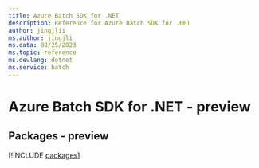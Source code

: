```yaml
---
title: Azure Batch SDK for .NET
description: Reference for Azure Batch SDK for .NET
author: jingjlii
ms.author: jingjli
ms.data: 08/25/2023
ms.topic: reference
ms.devlang: dotnet
ms.service: batch
---
```

# Azure Batch SDK for .NET - preview
## Packages - preview
[!INCLUDE [packages](batch-index.md)]
